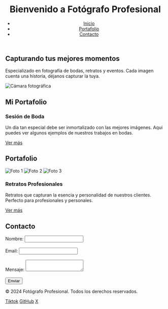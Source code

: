 <!DOCTYPE html>
<html lang="es">
<head>
<meta charset="UTF-8">
<meta name="viewport" content="width=device-width, initial-scale=1.0">
<title>Fotógrafo Profesional</title>
</head>
<body>

<!-- Encabezado principal: Incluye el título de la página y un menú de navegación -->
<header>
<h1>Bienvenido a Fotógrafo Profesional</h1>
<ul>
<li><a href="#inicio">Inicio</a></li>
<li><a href="#portafolio">Portafolio</a></li>
<li><a href="#contacto">Contacto</a></li>
</ul>
</header>

<!-- Sección de introducción: Incluye un párrafo de bienvenida y una imagen -->
<section id="inicio">
<h2>Capturando tus mejores momentos</h2>
<p>Especializado en fotografía de bodas, retratos y eventos. Cada imagen cuenta una historia, déjanos capturar la tuya.</p>
<img src="https://www.shutterstock.com/image-illustration/camera-lens-600w-2327645439.jpg" alt="Cámara fotográfica">
</section>

<!-- Sección de portafolio: Muestra algunos trabajos recientes del fotógrafo -->
<main>
<section id="portafolio">
<h2>Mi Portafolio</h2>

<article>
<h3>Sesión de Boda</h3>
<p>Un día tan especial debe ser inmortalizado con las mejores imágenes. Aquí puedes ver algunos ejemplos de nuestros trabajos en bodas.</p>
<a href="#">Ver más</a>
  <h2>Portafolio</h2>
        <div>
            <img src="foto1.jpg" alt="Foto 1">
            <img src="foto2.jpg" alt="Foto 2">
            <img src="foto3.jpg" alt="Foto 3">
        </div>
</article>

<article>
<h3>Retratos Profesionales</h3>
<p>Retratos que capturan la esencia y personalidad de nuestros clientes. Perfecto para profesionales y personales.</p>
<a href="#">Ver más</a>
</article>
</section>
</main>

<!-- Formulario de contacto: Permite a los clientes ponerse en contacto -->
<section id="contacto">
<h2>Contacto</h2>
<form action="/submit" method="POST">
<label for="nombre">Nombre:</label>
<input type="text" name="nombre" required>
<br><br>
<label for="email">Email:</label>
<input type="email" name="email" required>
<br><br>
<label for="mensaje">Mensaje:</label>
<textarea name="mensaje" required></textarea>
<br><br>
<button type="submit">Enviar</button>
</form>
</section>

<!-- Pie de página: Incluye los derechos de autor y enlaces a las redes sociales -->
<footer>
<div>
<p>&copy; 2024 Fotógrafo Profesional. Todos los derechos reservados.</p>
</div>
<div>
<a href="https://www.tiktok.com" target="_blank">Tiktok</a>
<a href="https://github.com/" target="_blank">GitHub</a>
<a href="https://x.com" target="_blank">X</a>
</div>
</footer>

</body>
</html>
